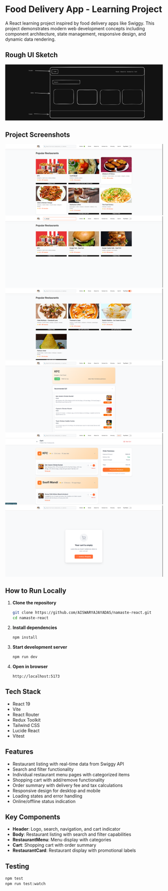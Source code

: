 # Food Delivery App - Learning Project

A React learning project inspired by food delivery apps like Swiggy. This project demonstrates modern web development concepts including component architecture, state management, responsive design, and dynamic data rendering.

## Rough UI Sketch

![Rough Design](./images/image.png)

## Project Screenshots

![Home Page](./images/home.png)
![Search](./images/search.png)
![TopRated](./images/toprate.png)
![Restaurant Menu](./images/detail.png)
![cart](./images/cart.png)
![Empty cart](./images/emptycart.png)

## How to Run Locally

1. **Clone the repository**

   ```bash
   git clone https://github.com/AISWARYAJAYADAS/namaste-react.git
   cd namaste-react
   ```

2. **Install dependencies**

   ```bash
   npm install
   ```

3. **Start development server**

   ```bash
   npm run dev
   ```

4. **Open in browser**
   ```
   http://localhost:5173
   ```

## Tech Stack

- React 19
- Vite
- React Router
- Redux Toolkit
- Tailwind CSS
- Lucide React
- Vitest

## Features

- Restaurant listing with real-time data from Swiggy API
- Search and filter functionality
- Individual restaurant menu pages with categorized items
- Shopping cart with add/remove functionality
- Order summary with delivery fee and tax calculations
- Responsive design for desktop and mobile
- Loading states and error handling
- Online/offline status indication

## Key Components

- **Header**: Logo, search, navigation, and cart indicator
- **Body**: Restaurant listing with search and filter capabilities
- **RestaurantMenu**: Menu display with categories
- **Cart**: Shopping cart with order summary
- **RestaurantCard**: Restaurant display with promotional labels

## Testing

```bash
npm test
npm run test:watch
```
